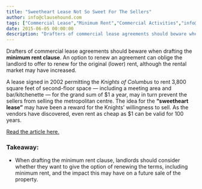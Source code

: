 ```yaml
---
title: "Sweetheart Lease Not So Sweet For The Sellers"
author: info@clausehound.com
tags: ["Commercial Lease","Minimum Rent","Commercial Activities","info@clausehound.com"]
date: 2015-06-05 00:00:00
description: "Drafters of commercial lease agreements should beware when drafting the minimum rent clause. An option to renew an agreement can oblige the landlord to offer to renew for the original (lower) rent, although the rental market may have increased."
---
```




Drafters of commercial lease agreements should beware when drafting the **minimum rent clause**. An option to renew an agreement can oblige the landlord to offer to renew for the original (lower) rent, although the rental market may have increased.

A lease signed in 2002 permitting the *Knights of Columbus* to rent 3,800 square feet of second-floor space — including a meeting area and bar/kitchenette — for the grand sum of $1 a year, may in turn prevent the sellers from selling the metropolitan centre. The idea for the **“sweetheart lease”** may have been a reward for the Knights’ willingness to sell. As the vendors have discovered, even rent as cheap as $1 can be valid for 100 years.

[Read the article here.](http://www.cantonrep.com/article/20141024/NEWS/141029562?)

### Takeaway:
- When drafting the minimum rent clause, landlords should consider whether they want to give the option of renewing the terms, including minimum rent, and the impact this may have on a future sale of the property.

